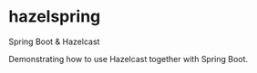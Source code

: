# hazelspring
Spring Boot &amp; Hazelcast

Demonstrating how to use Hazelcast together with Spring Boot.
